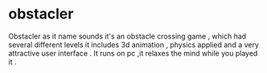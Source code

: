 # obstacler
Obstacler as it name sounds it's an obstacle crossing game , which had several different levels it includes 3d animation , physics applied and a very attractive user interface . It runs on pc ,it relaxes the mind while you played it .
